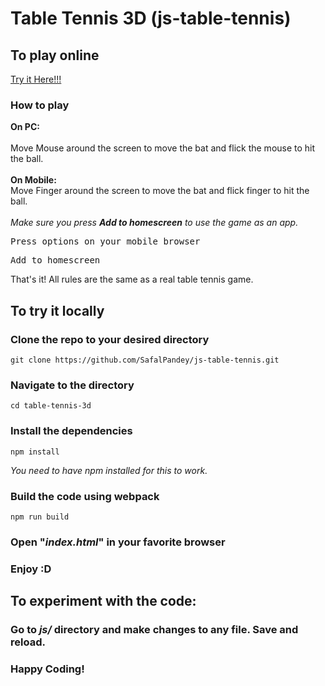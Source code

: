 # Table Tennis 3D (js-table-tennis)


<h2>To play online</h2>
 <a href="https://safalpandey.github.io/js-table-tennis">Try it Here!!! </a>

<h3><strong>How to play</strong></h3>
<p>
    <strong>On PC:</strong><br /><br />
    Move Mouse around the screen to move the bat and flick the mouse to hit the ball.<br /><br />
    <strong>On Mobile:</strong><br />
    Move Finger around the screen to move the bat and flick finger to hit the ball.<br /><br />
    <em>Make sure you press <strong>Add to homescreen</strong> to use the game as an app.</em><br />
    <pre>Press options on your mobile browser<br/></pre>
    <pre>Add to homescreen</pre>

That's it! All rules are the same as a real table tennis game.
</p>


<h2>To try it locally</h2>
<h3><strong>Clone the repo to your desired directory</strong></h3>
<p>
    <pre><code>git clone https://github.com/SafalPandey/js-table-tennis.git</code></pre>
</p>
<h3><strong>Navigate to the directory</strong></h3>

<p>
    <pre><code>cd table-tennis-3d</code></pre>
</p>

<h3><strong>Install the dependencies</strong></h3>
<p>
    <pre><code>npm install</code></pre>
</p>
<p><em>You need to have npm installed for this to work.</em></p>

<h3><strong>Build the code using webpack</strong></h3>
</p>
    <pre><code>npm run build</code></pre>
</p>

<h3><strong>Open "<em>index.html</em>" in your favorite browser </strong></h3>


<h3><strong>Enjoy :D</strong></h3>

<h2>To experiment with the code:</h2>
<h3><strong>Go to <em>js/</em> directory and make changes to any file. Save and reload.</strong></h3>

<h3>Happy Coding!</h3>

